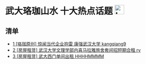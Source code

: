 # 武大珞珈山水 十大热点话题 <img src="https://file.ipadown.com/tophub/assets/images/media/bbs.whu.edu.cn.png_50x50.png" width="30" alt="Logo"></img>

## 清单

* [1 [珞珈原创] 惊闻当代企业抱雷 康强武汉大学 kangqiang9](http://bbs.whu.edu.cn/bbstcon.php?board=Story&gid=1105533380)
* [2 [房屋租赁] 武汉大学文理学部内喜马拉雅旅舍套间招短期合租 ry](http://bbs.whu.edu.cn/bbstcon.php?board=House&gid=91927)
* [3 [房屋租赁] 武大西门单间出租 HHHHMMMM](http://bbs.whu.edu.cn/bbstcon.php?board=House&gid=91928)
